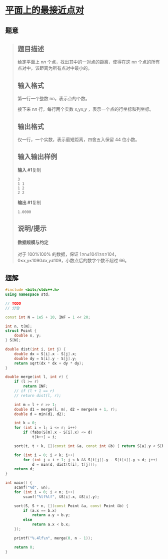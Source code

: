 #  [平面上的最接近点对](https://www.luogu.com.cn/problem/P1257)

## 题意

>   ## 题目描述
>
>   给定平面上 n*n* 个点，找出其中的一对点的距离，使得在这 n*n* 个点的所有点对中，该距离为所有点对中最小的。
>
>   ## 输入格式
>
>   第一行一个整数 n*n*，表示点的个数。
>
>   接下来 n*n* 行，每行两个实数 x,y*x*,*y* ，表示一个点的行坐标和列坐标。
>
>   ## 输出格式
>
>   仅一行，一个实数，表示最短距离，四舍五入保留 44 位小数。
>
>   ## 输入输出样例
>
>   **输入 #1**复制
>
>   ```
>   3
>   1 1
>   1 2
>   2 2
>   ```
>
>   **输出 #1**复制
>
>   ```
>   1.0000
>   ```
>
>   ## 说明/提示
>
>   #### 数据规模与约定
>
>   对于 100%100% 的数据，保证 1≤n≤1041≤*n*≤104，0≤x,y≤1090≤*x*,*y*≤109，小数点后的数字个数不超过 66。

## 题解



```c++
#include <bits/stdc++.h>
using namespace std;

// TODO
// 分治

const int N = 1e5 + 10, INF = 1 << 20;

int n, t[N];
struct Point {
    double x, y;
} S[N];

double dist(int i, int j) {
    double dx = S[i].x - S[j].x;
    double dy = S[i].y - S[j].y;
    return sqrt(dx * dx + dy * dy);
}

double merge(int l, int r) {
    if (l >= r)
        return INF;
    // if (l + 1 == r)
    // return dist(l, r);

    int m = l + r >> 1;
    double d1 = merge(l, m), d2 = merge(m + 1, r);
    double d = min(d1, d2);

    int k = 0;
    for (int i = l; i <= r; i++)
        if (fabs(S[m].x - S[i].x) <= d)
            t[k++] = i;

    sort(t, t + k, [](const int &a, const int &b) { return S[a].y < S[b].y; });

    for (int i = 0; i < k; i++)
        for (int j = i + 1; j < k && S[t[j]].y - S[t[i]].y < d; j++)
            d = min(d, dist(t[i], t[j]));
    return d;
}

int main() {
    scanf("%d", &n);
    for (int i = 0; i < n; i++)
        scanf("%lf%lf", &S[i].x, &S[i].y);

    sort(S, S + n, [](const Point &a, const Point &b) {
        if (a.x == b.x)
            return a.y < b.y;
        else
            return a.x < b.x;
    });

    printf("%.4lf\n", merge(0, n - 1));

    return 0;
}
```



```python3

```

